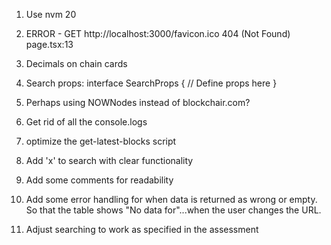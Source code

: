 1. Use nvm 20 

2. ERROR - GET http://localhost:3000/favicon.ico 404 (Not Found)
page.tsx:13 

3. Decimals on chain cards

4. Search props: interface SearchProps {
  // Define props here
}

5. Perhaps using NOWNodes instead of blockchair.com?
6. Get rid of all the console.logs
7. optimize the get-latest-blocks script
8. Add 'x' to search with clear functionality
9. Add some comments for readability
10. Add some error handling for when data is returned as wrong or empty. So that the table shows "No data for"...when the user changes the URL.
11. Adjust searching to work as specified in the assessment